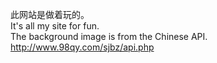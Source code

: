 此网站是做着玩的。<br>
It's all my site for fun.<br>
The background image is from the Chinese API.<br>
http://www.98qy.com/sjbz/api.php<br>
